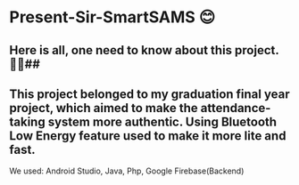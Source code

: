 # Present-Sir-SmartSAMS 😊
## Here is all, one need to know about this project. ✍🏻##


This project belonged to my graduation final year project, which aimed to make the attendance-taking system more authentic. Using Bluetooth Low Energy feature used to make it more lite and fast.
------------------------------------------------------------------------------------------------------------------------------------------------------------

We used:
Android Studio, Java, Php, Google Firebase(Backend)
